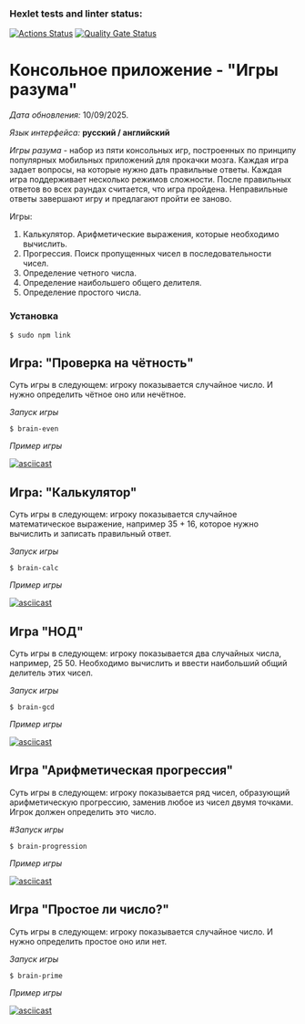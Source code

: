 ### Hexlet tests and linter status:
[![Actions Status](https://github.com/VgomerV/frontend-project-44/actions/workflows/hexlet-check.yml/badge.svg)](https://github.com/VgomerV/frontend-project-44/actions)   [![Quality Gate Status](https://sonarcloud.io/api/project_badges/measure?project=VgomerV_frontend-project-44&metric=alert_status)](https://sonarcloud.io/summary/new_code?id=VgomerV_frontend-project-44)

# Консольное приложение - "Игры разума"

*Дата обновления:* 10/09/2025.

*Язык интерфейса:* **русский / английский**

*Игры разума* - набор из пяти консольных игр, построенных по принципу популярных мобильных приложений для прокачки мозга. Каждая игра задает вопросы, на которые нужно дать правильные ответы. Каждая игра поддерживает несколько режимов сложности. После правильных ответов во всех раундах считается, что игра пройдена. Неправильные ответы завершают игру и предлагают пройти ее заново. 

Игры:

1. Калькулятор. Арифметические выражения, которые необходимо вычислить.
2. Прогрессия. Поиск пропущенных чисел в последовательности чисел.
3. Определение четного числа.
4. Определение наибольшего общего делителя.
5. Определение простого числа.

### Установка

```
$ sudo npm link 
```

## Игра: "Проверка на чётность"

Суть игры в следующем: игроку показывается случайное число. И нужно определить чётное оно или нечётное.

*Запуск игры*

```
$ brain-even
```

*Пример игры*

[![asciicast](https://asciinema.org/a/dHTc7w3r99fwjwkECdJJ35HKV.svg)](https://asciinema.org/a/dHTc7w3r99fwjwkECdJJ35HKV)

## Игра: "Калькулятор"

Суть игры в следующем: игроку показывается случайное математическое выражение, например 35 + 16, которое нужно вычислить и записать правильный ответ.

*Запуск игры*

```
$ brain-calc
```

*Пример игры*

[![asciicast](https://asciinema.org/a/WwRjlvOuKCvnMRBzBb22xiDGf.svg)](https://asciinema.org/a/WwRjlvOuKCvnMRBzBb22xiDGf)

## Игра "НОД"

Суть игры в следующем: игроку показывается два случайных числа, например, 25 50. Необходимо вычислить и ввести наибольший общий делитель этих чисел.

*Запуск игры*

```
$ brain-gcd
```

*Пример игры*

[![asciicast](https://asciinema.org/a/S5vLk6MaxPpKJm93GBfzvrOCa.svg)](https://asciinema.org/a/S5vLk6MaxPpKJm93GBfzvrOCa)

## Игра "Арифметическая прогрессия"

Суть игры в следующем: игроку показывается ряд чисел, образующий арифметическую прогрессию, заменив любое из чисел двумя точками. Игрок должен определить это число.

*#Запуск игры*

```
$ brain-progression
```

*Пример игры*

[![asciicast](https://asciinema.org/a/TkK6U8zcoqdk0YoRtqFq2bTed.svg)](https://asciinema.org/a/TkK6U8zcoqdk0YoRtqFq2bTed)

## Игра "Простое ли число?"

Суть игры в следующем: игроку показывается случайное число. И нужно определить простое оно или нет.

*Запуск игры*

```
$ brain-prime
```

*Пример игры*

[![asciicast](https://asciinema.org/a/E0P3cPEBKsyHK8AudMqgiy57q.svg)](https://asciinema.org/a/E0P3cPEBKsyHK8AudMqgiy57q)
